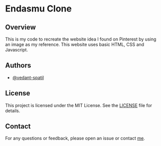 
# Endasmu Clone

## Overview

This is my code to recreate the website idea I found on Pinterest by using an image as my reference. This website uses basic HTML, CSS and Javascript.


## Authors

- [@vedant-spatil](https://www.github.com/vedant-spatil)


## License

This project is licensed under the MIT License. See the [LICENSE](https://github.com/vedant-spatil/endasmu_clone/blob/main/LICENSE) file for details.


## Contact

For any questions or feedback, please open an issue or contact [me](mailto:vedantsudhirpatil@gmail.com).

